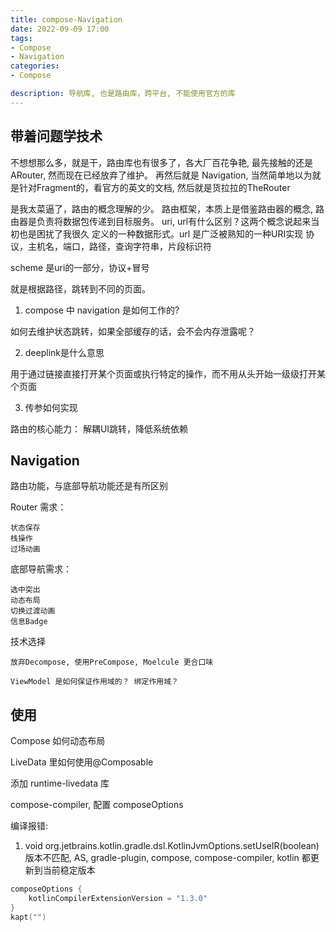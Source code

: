 ```yaml
---
title: compose-Navigation
date: 2022-09-09 17:00 
tags:
- Compose
- Navigation
categories:
- Compose

description: 导航库, 也是路由库，跨平台, 不能使用官方的库
---
```

## 带着问题学技术

不想想那么多，就是干，路由库也有很多了，各大厂百花争艳, 最先接触的还是ARouter, 然而现在已经放弃了维护。
再然后就是 Navigation, 当然简单地以为就是针对Fragment的，看官方的英文的文档, 
然后就是货拉拉的TheRouter

是我太菜逼了，路由的概念理解的少。
路由框架，本质上是借鉴路由器的概念, 路由器是负责将数据包传递到目标服务。
uri, url有什么区别？这两个概念说起来当初也是困扰了我很久
定义的一种数据形式。url 是广泛被熟知的一种URI实现
协议，主机名，端口，路径，查询字符串，片段标识符

scheme 是uri的一部分，协议+冒号

就是根据路径，跳转到不同的页面。

1. compose 中 navigation 是如何工作的?

如何去维护状态跳转，如果全部缓存的话，会不会内存泄露呢？

2. deeplink是什么意思

用于通过链接直接打开某个页面或执行特定的操作，而不用从头开始一级级打开某个页面

3. 传参如何实现

路由的核心能力：
解耦UI跳转，降低系统依赖

## Navigation

路由功能，与底部导航功能还是有所区别

Router 需求：
	
	状态保存
	栈操作
	过场动画

底部导航需求：

	选中突出
	动态布局
	切换过渡动画
	信息Badge

技术选择

	放弃Decompose, 使用PreCompose, Moelcule 更合口味

	ViewModel 是如何保证作用域的？ 绑定作用域？



## 使用

Compose 如何动态布局

LiveData 里如何使用@Composable

添加 runtime-livedata 库

compose-compiler, 配置 composeOptions

编译报错:

1. void org.jetbrains.kotlin.gradle.dsl.KotlinJvmOptions.setUseIR(boolean)
版本不匹配, AS, gradle-plugin, compose, compose-compiler, kotlin 都更新到当前稳定版本

```kotlin
composeOptions {
	kotlinCompilerExtensionVersion = "1.3.0"
}
kapt("")
```



